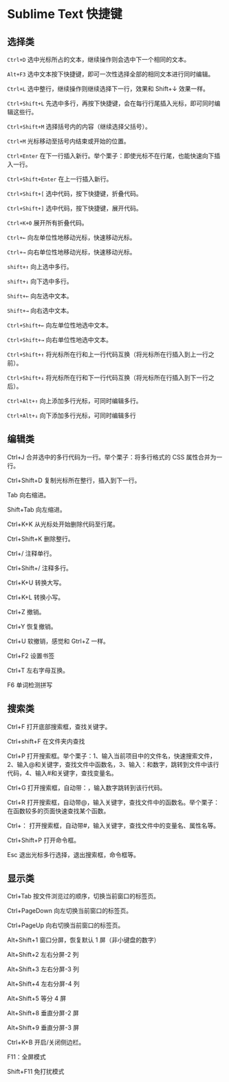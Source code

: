 # Sublime Text 快捷键

## 选择类

`Ctrl+D` 选中光标所占的文本，继续操作则会选中下一个相同的文本。

`Alt+F3` 选中文本按下快捷键，即可一次性选择全部的相同文本进行同时编辑。

`Ctrl+L` 选中整行，继续操作则继续选择下一行，效果和 Shift+↓ 效果一样。

`Ctrl+Shift+L` 先选中多行，再按下快捷键，会在每行行尾插入光标，即可同时编辑这些行。

`Ctrl+Shift+M` 选择括号内的内容（继续选择父括号）。

`Ctrl+M` 光标移动至括号内结束或开始的位置。

`Ctrl+Enter` 在下一行插入新行。举个栗子：即使光标不在行尾，也能快速向下插入一行。

`Ctrl+Shift+Enter` 在上一行插入新行。

`Ctrl+Shift+[` 选中代码，按下快捷键，折叠代码。

`Ctrl+Shift+]` 选中代码，按下快捷键，展开代码。

`Ctrl+K+0` 展开所有折叠代码。

`Ctrl+←` 向左单位性地移动光标，快速移动光标。

`Ctrl+→` 向右单位性地移动光标，快速移动光标。

`shift+↑` 向上选中多行。

`shift+↓` 向下选中多行。

`Shift+←` 向左选中文本。

`Shift+→` 向右选中文本。

`Ctrl+Shift+←` 向左单位性地选中文本。

`Ctrl+Shift+→` 向右单位性地选中文本。

`Ctrl+Shift+↑` 将光标所在行和上一行代码互换（将光标所在行插入到上一行之前）。

`Ctrl+Shift+↓` 将光标所在行和下一行代码互换（将光标所在行插入到下一行之后）。

`Ctrl+Alt+↑` 向上添加多行光标，可同时编辑多行。

`Ctrl+Alt+↓` 向下添加多行光标，可同时编辑多行

## 编辑类

Ctrl+J 合并选中的多行代码为一行。举个栗子：将多行格式的 CSS 属性合并为一行。

Ctrl+Shift+D 复制光标所在整行，插入到下一行。

Tab 向右缩进。

Shift+Tab 向左缩进。

Ctrl+K+K 从光标处开始删除代码至行尾。

Ctrl+Shift+K 删除整行。

Ctrl+/ 注释单行。

Ctrl+Shift+/ 注释多行。

Ctrl+K+U 转换大写。

Ctrl+K+L 转换小写。

Ctrl+Z 撤销。

Ctrl+Y 恢复撤销。

Ctrl+U 软撤销，感觉和 Gtrl+Z 一样。

Ctrl+F2 设置书签

Ctrl+T 左右字母互换。

F6 单词检测拼写

## 搜索类

Ctrl+F 打开底部搜索框，查找关键字。

Ctrl+shift+F 在文件夹内查找

Ctrl+P 打开搜索框。举个栗子：1、输入当前项目中的文件名，快速搜索文件，2、输入@和关键字，查找文件中函数名，3、输入：和数字，跳转到文件中该行代码，4、输入#和关键字，查找变量名。

Ctrl+G 打开搜索框，自动带：，输入数字跳转到该行代码。

Ctrl+R 打开搜索框，自动带@，输入关键字，查找文件中的函数名。举个栗子：在函数较多的页面快速查找某个函数。

Ctrl+： 打开搜索框，自动带#，输入关键字，查找文件中的变量名、属性名等。

Ctrl+Shift+P 打开命令框。

Esc 退出光标多行选择，退出搜索框，命令框等。

## 显示类

Ctrl+Tab 按文件浏览过的顺序，切换当前窗口的标签页。

Ctrl+PageDown 向左切换当前窗口的标签页。

Ctrl+PageUp 向右切换当前窗口的标签页。

Alt+Shift+1 窗口分屏，恢复默认 1 屏（非小键盘的数字）

Alt+Shift+2 左右分屏-2 列

Alt+Shift+3 左右分屏-3 列

Alt+Shift+4 左右分屏-4 列

Alt+Shift+5 等分 4 屏

Alt+Shift+8 垂直分屏-2 屏

Alt+Shift+9 垂直分屏-3 屏

Ctrl+K+B 开启/关闭侧边栏。

F11：全屏模式

Shift+F11 免打扰模式
